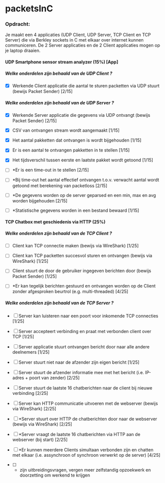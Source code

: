 # packetsInC

### Opdracht:
Je maakt een 4 applicaties (UDP Client, UDP Server, TCP Client en TCP Server) die via Berkley sockets in C met elkaar over internet kunnen communiceren. De 2 Server applicaties en de 2 Client applicaties mogen op je laptop draaien.

#### UDP Smartphone sensor stream analyzer (15%) [App]

##### Welke onderdelen zijn behaald van de UDP Client ?
 
 - [X] Werkende Client applicatie die aantal te sturen packetten via UDP stuurt (bewijs Packet Sender) [2/15]
 
##### Welke onderdelen zijn behaald van de UDP Server ?
 
 - [X] Werkende Server applicatie die gegevens via UDP ontvangt (bewijs Packet Sender) [2/15]
 
 - [X] CSV van ontvangen stream wordt aangemaakt [1/15]
 
 - [X] Het aantal pakketten dat ontvangen is wordt bijgehouden [1/15]
 
 - [X] Er is een aantal te ontvangen pakketten in te stellen [1/15]
 
 - [X] Het tijdsverschil tussen eerste en laatste pakket wordt getoond [1/15]
 
 - [ ] *Er is een time-out in te stellen [2/15]
 
 - [ ] *Bij time-out het aantal effectief ontvangen t.o.v. verwacht aantal wordt getoond met berekening van packetloss [2/15]
 
 - [ ] *De gegevens worden op de server geparsed en een min, max en avg worden bijgehouden [2/15]
 
 - [ ] *Statistische gegevens worden in een bestand bewaard [1/15]
 
#### TCP Chatbox met geschiedenis via HTTP (25%)

##### Welke onderdelen zijn behaald van de TCP Client ?
 
 - [ ] Client kan TCP connectie maken (bewijs via WireShark) [1/25]
 
 - [ ] Client kan TCP packetten succesvol sturen en ontvangen (bewijs via WireShark) [1/25]
 
 - [ ] Client stuurt de door de gebruiker ingegeven berichten door (bewijs Packet Sender) [1/25]
 
 - [ ] *Er kan tegelijk berichten gestuurd en ontvangen worden op de Client zonder afgesproken beurtrol (e.g. multi-threaded) [4/25]
 
 ##### Welke onderdelen zijn behaald van de TCP Server ?
 
 - [ ] Server kan luisteren naar een poort voor inkomende TCP connecties [1/25]
 
- [ ]  Server accepteert verbinding en praat met verbonden client over TCP [1/25]
 
- [ ]  Server applicatie stuurt ontvangen bericht door naar alle andere deelnemers [1/25]
 
- [ ]  Server stuurt niet naar de afzender zijn eigen bericht [1/25]
 
- [ ]  Server stuurt de afzender informatie mee met het bericht (i.e. IP-adres + poort van zender) [2/25]
 
- [ ]  Server stuurt de laatste 16 chatberichten naar de client bij nieuwe verbinding [2/25]
 
- [ ]  Server kan HTTP communicatie uitvoeren met de webserver (bewijs via WireShark) [2/25]
 
 - [ ] *Server stuurt over HTTP de chatberichten door naar de webserver (bewijs via WireShark) [2/25]
 
- [ ]  *Server vraagt de laatste 16 chatberichten via HTTP aan de webserver (bij start) [2/25]
 
 - [ ] *Er kunnen meerdere Clients simultaan verbonden zijn en chatten met elkaar (i.e. assynchroon of synchroon verwerkt op de server) [4/25]
 
- [ ] * zijn uitbreidingsvragen, vergen meer zelfstandig opzoekwerk en doorzetting om werkend te krijgen
